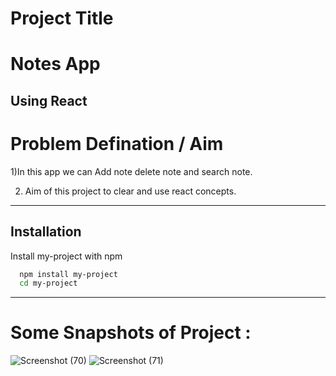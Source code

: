 
# Project Title

# Notes App 
 Using React
 ---

# Problem Defination / Aim
1)In this app we can Add note delete note and search note.

2) Aim of this project to clear and use react concepts.

-----

 
 
## Installation

Install my-project with npm

```bash
  npm install my-project
  cd my-project
```

--------

# Some Snapshots of Project :
    
![Screenshot (70)](https://user-images.githubusercontent.com/98943627/184529713-6c2269c0-634e-4d6f-b3b0-c9cecf3d10fe.png)
![Screenshot (71)](https://user-images.githubusercontent.com/98943627/184529714-50610776-f997-41f7-8a78-b27adb26da1e.png)
